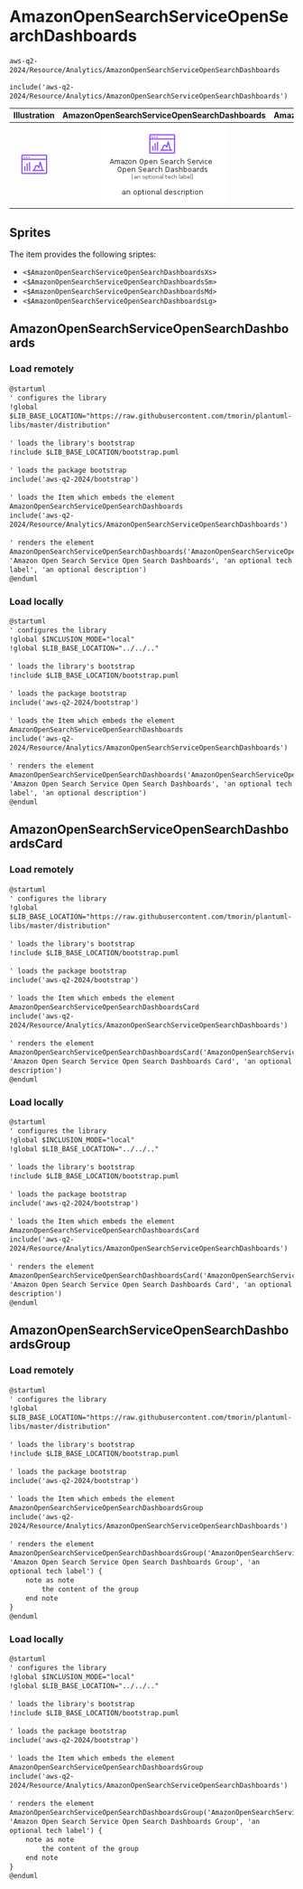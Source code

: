 # AmazonOpenSearchServiceOpenSearchDashboards


```text
aws-q2-2024/Resource/Analytics/AmazonOpenSearchServiceOpenSearchDashboards
```

```text
include('aws-q2-2024/Resource/Analytics/AmazonOpenSearchServiceOpenSearchDashboards')
```



| Illustration | AmazonOpenSearchServiceOpenSearchDashboards | AmazonOpenSearchServiceOpenSearchDashboardsCard | AmazonOpenSearchServiceOpenSearchDashboardsGroup |
| :---: | :---: | :---: | :---: |
| ![illustration for Illustration](../../../aws-q2-2024/Resource/Analytics/AmazonOpenSearchServiceOpenSearchDashboards.png) | ![illustration for AmazonOpenSearchServiceOpenSearchDashboards](../../../aws-q2-2024/Resource/Analytics/AmazonOpenSearchServiceOpenSearchDashboards.Local.png) | ![illustration for AmazonOpenSearchServiceOpenSearchDashboardsCard](../../../aws-q2-2024/Resource/Analytics/AmazonOpenSearchServiceOpenSearchDashboardsCard.Local.png) | ![illustration for AmazonOpenSearchServiceOpenSearchDashboardsGroup](../../../aws-q2-2024/Resource/Analytics/AmazonOpenSearchServiceOpenSearchDashboardsGroup.Local.png) |



## Sprites
The item provides the following sriptes:

- `<$AmazonOpenSearchServiceOpenSearchDashboardsXs>`
- `<$AmazonOpenSearchServiceOpenSearchDashboardsSm>`
- `<$AmazonOpenSearchServiceOpenSearchDashboardsMd>`
- `<$AmazonOpenSearchServiceOpenSearchDashboardsLg>`





## AmazonOpenSearchServiceOpenSearchDashboards

### Load remotely
```plantuml
@startuml
' configures the library
!global $LIB_BASE_LOCATION="https://raw.githubusercontent.com/tmorin/plantuml-libs/master/distribution"

' loads the library's bootstrap
!include $LIB_BASE_LOCATION/bootstrap.puml

' loads the package bootstrap
include('aws-q2-2024/bootstrap')

' loads the Item which embeds the element AmazonOpenSearchServiceOpenSearchDashboards
include('aws-q2-2024/Resource/Analytics/AmazonOpenSearchServiceOpenSearchDashboards')

' renders the element
AmazonOpenSearchServiceOpenSearchDashboards('AmazonOpenSearchServiceOpenSearchDashboards', 'Amazon Open Search Service Open Search Dashboards', 'an optional tech label', 'an optional description')
@enduml
```

### Load locally
```plantuml
@startuml
' configures the library
!global $INCLUSION_MODE="local"
!global $LIB_BASE_LOCATION="../../.."

' loads the library's bootstrap
!include $LIB_BASE_LOCATION/bootstrap.puml

' loads the package bootstrap
include('aws-q2-2024/bootstrap')

' loads the Item which embeds the element AmazonOpenSearchServiceOpenSearchDashboards
include('aws-q2-2024/Resource/Analytics/AmazonOpenSearchServiceOpenSearchDashboards')

' renders the element
AmazonOpenSearchServiceOpenSearchDashboards('AmazonOpenSearchServiceOpenSearchDashboards', 'Amazon Open Search Service Open Search Dashboards', 'an optional tech label', 'an optional description')
@enduml
```

## AmazonOpenSearchServiceOpenSearchDashboardsCard

### Load remotely
```plantuml
@startuml
' configures the library
!global $LIB_BASE_LOCATION="https://raw.githubusercontent.com/tmorin/plantuml-libs/master/distribution"

' loads the library's bootstrap
!include $LIB_BASE_LOCATION/bootstrap.puml

' loads the package bootstrap
include('aws-q2-2024/bootstrap')

' loads the Item which embeds the element AmazonOpenSearchServiceOpenSearchDashboardsCard
include('aws-q2-2024/Resource/Analytics/AmazonOpenSearchServiceOpenSearchDashboards')

' renders the element
AmazonOpenSearchServiceOpenSearchDashboardsCard('AmazonOpenSearchServiceOpenSearchDashboardsCard', 'Amazon Open Search Service Open Search Dashboards Card', 'an optional description')
@enduml
```

### Load locally
```plantuml
@startuml
' configures the library
!global $INCLUSION_MODE="local"
!global $LIB_BASE_LOCATION="../../.."

' loads the library's bootstrap
!include $LIB_BASE_LOCATION/bootstrap.puml

' loads the package bootstrap
include('aws-q2-2024/bootstrap')

' loads the Item which embeds the element AmazonOpenSearchServiceOpenSearchDashboardsCard
include('aws-q2-2024/Resource/Analytics/AmazonOpenSearchServiceOpenSearchDashboards')

' renders the element
AmazonOpenSearchServiceOpenSearchDashboardsCard('AmazonOpenSearchServiceOpenSearchDashboardsCard', 'Amazon Open Search Service Open Search Dashboards Card', 'an optional description')
@enduml
```

## AmazonOpenSearchServiceOpenSearchDashboardsGroup

### Load remotely
```plantuml
@startuml
' configures the library
!global $LIB_BASE_LOCATION="https://raw.githubusercontent.com/tmorin/plantuml-libs/master/distribution"

' loads the library's bootstrap
!include $LIB_BASE_LOCATION/bootstrap.puml

' loads the package bootstrap
include('aws-q2-2024/bootstrap')

' loads the Item which embeds the element AmazonOpenSearchServiceOpenSearchDashboardsGroup
include('aws-q2-2024/Resource/Analytics/AmazonOpenSearchServiceOpenSearchDashboards')

' renders the element
AmazonOpenSearchServiceOpenSearchDashboardsGroup('AmazonOpenSearchServiceOpenSearchDashboardsGroup', 'Amazon Open Search Service Open Search Dashboards Group', 'an optional tech label') {
    note as note
        the content of the group
    end note
}
@enduml
```

### Load locally
```plantuml
@startuml
' configures the library
!global $INCLUSION_MODE="local"
!global $LIB_BASE_LOCATION="../../.."

' loads the library's bootstrap
!include $LIB_BASE_LOCATION/bootstrap.puml

' loads the package bootstrap
include('aws-q2-2024/bootstrap')

' loads the Item which embeds the element AmazonOpenSearchServiceOpenSearchDashboardsGroup
include('aws-q2-2024/Resource/Analytics/AmazonOpenSearchServiceOpenSearchDashboards')

' renders the element
AmazonOpenSearchServiceOpenSearchDashboardsGroup('AmazonOpenSearchServiceOpenSearchDashboardsGroup', 'Amazon Open Search Service Open Search Dashboards Group', 'an optional tech label') {
    note as note
        the content of the group
    end note
}
@enduml
```

